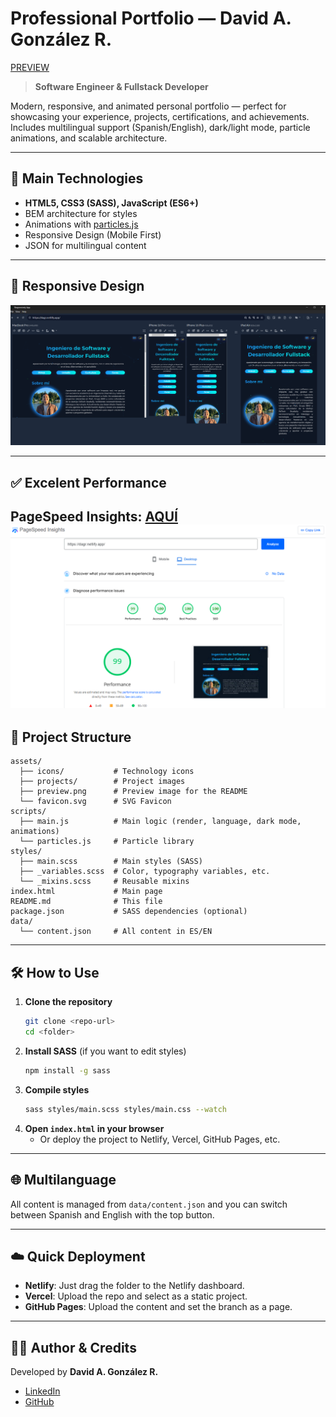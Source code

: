 # Professional Portfolio — David A. González R.

[PREVIEW](https://dagr.netlify.app)

> **Software Engineer & Fullstack Developer**

Modern, responsive, and animated personal portfolio — perfect for showcasing your experience, projects, certifications, and achievements. Includes multilingual support (Spanish/English), dark/light mode, particle animations, and scalable architecture.

---

## 🚀 Main Technologies

- **HTML5, CSS3 (SASS), JavaScript (ES6+)**
- BEM architecture for styles
- Animations with [particles.js](https://vincentgarreau.com/particles.js/)
- Responsive Design (Mobile First)
- JSON for multilingual content

---

## 📱 Responsive Design
![Responsively](/assets/responsively.png)

---

## ✅ Excelent Performance
PageSpeed Insights: [AQUÍ](https://pagespeed.web.dev/analysis/https-dagr-netlify-app/3nzhdhfvsk?form_factor=desktop&category=performance&category=accessibility&category=best-practices&category=seo&hl=en-US&utm_source=lh-chrome-ext)
![Lighthouse](/assets/lighthouse.png)
---

## 📁 Project Structure

```
assets/
  ├── icons/           # Technology icons
  ├── projects/        # Project images
  ├── preview.png      # Preview image for the README
  └── favicon.svg      # SVG Favicon
scripts/
  ├── main.js          # Main logic (render, language, dark mode, animations)
  └── particles.js     # Particle library
styles/
  ├── main.scss        # Main styles (SASS)
  ├── _variables.scss  # Color, typography variables, etc.
  └── _mixins.scss     # Reusable mixins
index.html             # Main page
README.md              # This file
package.json           # SASS dependencies (optional)
data/
  └── content.json     # All content in ES/EN
```

---

## 🛠️ How to Use

1. **Clone the repository**
   ```bash
   git clone <repo-url>
   cd <folder>
   ```
2. **Install SASS** (if you want to edit styles)
   ```bash
   npm install -g sass
   ```
3. **Compile styles**
   ```bash
   sass styles/main.scss styles/main.css --watch
   ```
4. **Open `index.html` in your browser**
   - Or deploy the project to Netlify, Vercel, GitHub Pages, etc.

---

## 🌐 Multilanguage

All content is managed from `data/content.json` and you can switch between Spanish and English with the top button.

---

## ☁️ Quick Deployment

- **Netlify**: Just drag the folder to the Netlify dashboard.
- **Vercel**: Upload the repo and select as a static project.
- **GitHub Pages**: Upload the content and set the branch as a page.

---

## 👨‍💻 Author & Credits

Developed by **David A. González R.**

- [LinkedIn](https://www.linkedin.com/in/davidagr/)
- [GitHub](https://github.com/davidagr)


